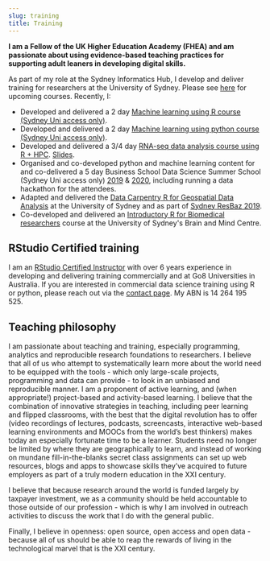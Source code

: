 ```yaml
---
slug: training
title: Training
---
```


**I am a Fellow of the UK Higher Education Academy (FHEA) and am passionate about using evidence-based teaching practices for supporting adult leaners in developing digital skills.** 


As part of my role at the Sydney Informatics Hub, I develop and deliver training for researchers at the University of Sydney. Please see [here](https://www.sydney.edu.au/research/facilities/sydney-informatics-hub/workshops-and-training/training-calendar.html) for upcoming courses. Recently, I:

- Developed and delivered a 2 day [Machine learning using R course (Sydney Uni access only)](https://pages.github.sydney.edu.au/informatics/lessons-mlr/).
- Developed and delivered a 2 day [Machine learning using python course (Sydney Uni access only)](https://pages.github.sydney.edu.au/informatics/lessons-mlpy/).
- Developed and delivered a 3/4 day [RNA-seq data analysis course using R + HPC](https://sydney-informatics-hub.github.io/training-RNAseq/). [Slides](https://sydney-informatics-hub.github.io/training-RNAseq-slides/01_IntroductionToRNASeq/01_IntroductionToRNASeq.html#1).
- Organised and co-developed python and machine learning content for and co-delivered a 5 day Business School Data Science Summer School (Sydney Uni access only) [2019](https://pages.github.sydney.edu.au/informatics/2019_BSDSSS/) & [2020](https://pages.github.sydney.edu.au/informatics/2020_BSDSSS/), including running a data hackathon for the attendees.
- Adapted and delivered the [Data Carpentry R for Geospatial Data Analysis](https://sydney-informatics-hub.github.io/2018_12_10_GISworkshop/) at the University of Sydney and as part of [Sydney ResBaz 2019](https://resbaz.github.io/resbaz2019/sydney/). 
- Co-developed and delivered an [Introductory R for Biomedical researchers](https://sydney-informatics-hub.github.io/lessonbmc/) course at the University of Sydney's Brain and Mind Centre.

## RStudio Certified training 

I am an [RStudio Certified Instructor](https://education.rstudio.com/trainers/) with over 6 years experience in developing and delivering training commercially and at Go8 Universities in Australia. If you are interested in commercial data science training using R or python, please reach out via the [contact page](). My ABN is 14 264 195 525.    

## Teaching philosophy

I am passionate about teaching and training, especially programming, analytics and reproducible research foundations to researchers. I believe that all of us who attempt to systematically learn more about the world need to be equipped with the tools - which only large-scale projects, programming and data can provide - to look in an unbiased and reproducible manner. I am a proponent of active learning, and (when appropriate!) project-based and activity-based learning. I believe that the combination of innovative strategies in teaching, including peer learning and flipped classrooms, with the best that the digital revolution has to offer (video recordings of lectures, podcasts, screencasts, interactive web-based learning environments and MOOCs from the world’s best thinkers) makes today an especially fortunate time to be a learner. Students need no longer be limited by where they are geographically to learn, and instead of working on mundane fill-in-the-blanks secret class assignments can set up web resources, blogs and apps to showcase skills they’ve acquired to future employers as part of a truly modern education in the XXI century.


I believe that because research around the world is funded largely by taxpayer investment, we as a community should be held accountable to those outside of our profession - which is why I am involved in outreach activities to discuss the work that I do with the general public.

Finally, I believe in openness: open source, open access and open data - because all of us should be able to reap the rewards of living in the technological marvel that is the XXI century.



